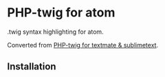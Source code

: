 # PHP-twig for atom

.twig syntax highlighting for atom.

Converted from [PHP-twig for textmate & sublimetext](https://github.com/Anomareh/PHP-Twig.tmbundle).

## Installation
